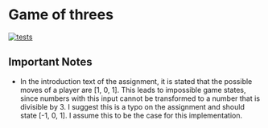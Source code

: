 # Game of threes

[![tests](https://github.com/Lausi95/game-of-threes/actions/workflows/test.yml/badge.svg?event=push)](https://github.com/Lausi95/game-of-threes/actions/workflows/test.yml)

## Important Notes
- In the introduction text of the assignment, it is stated that the possible
  moves of a player are [1, 0, 1]. This leads to impossible game states, since
  numbers with this input cannot be transformed to a number that is divisible
  by 3.
  I suggest this is a typo on the assignment and should state [-1, 0, 1].
  I assume this to be the case for this implementation.
